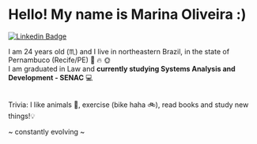 
# Hello! My name is Marina Oliveira :)

[![Linkedin Badge](https://img.shields.io/badge/-LinkedIn-blue?style=flat-square&logo=Linkedin&logoColor=white&link=https://www.linkedin.com/in/marina-silva-de-oliveira-908019155/)](https://www.linkedin.com/in/marina-silva-de-oliveira-908019155/)

I am 24 years old (:scorpius:) and I live in northeastern Brazil, in the state of Pernambuco (Recife/PE) :palm_tree: :fire: :sun_with_face:</br>
I am graduated in Law and **currently studying Systems Analysis and Development - SENAC** :computer: </br></br>

Trivia: I like animals :dog:, exercise (bike haha :bike:), read books and study new things!:bulb:

~ constantly evolving ~
